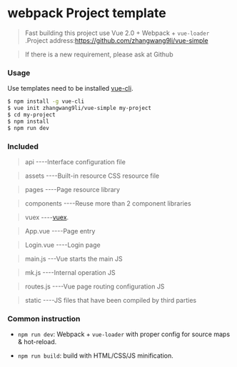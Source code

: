 # webpack Project template

> Fast building this project use Vue 2.0 + Webpack + `vue-loader` .Project address:https://github.com/zhangwang9li/vue-simple

> If there is a new requirement, please ask at Github

### Usage

Use templates need to be installed [vue-cli](https://github.com/vuejs/vue-cli).

``` bash
$ npm install -g vue-cli
$ vue init zhangwang9li/vue-simple my-project
$ cd my-project
$ npm install
$ npm run dev
```

### Included
> api ----Interface configuration file

> assets ----Built-in resource CSS resource file

> pages ----Page resource library

> components ----Reuse more than 2 component libraries

> vuex  ----[vuex](https://vuex.vuejs.org/zh-cn/intro.html).

> App.vue ----Page entry

> Login.vue ----Login page

> main.js ---Vue starts the main JS

> mk.js ----Internal operation JS

> routes.js ----Vue page routing configuration JS

> static ----JS files that have been compiled by third parties

### Common instruction

- `npm run dev`: Webpack + `vue-loader` with proper config for source maps & hot-reload.

- `npm run build`: build with HTML/CSS/JS minification.


